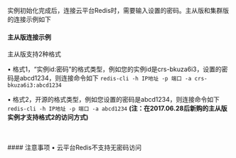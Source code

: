 实例初始化完成后，连接云平台Redis时，需要输入设置的密码。主从版和集群版的连接示例如下

#### 主从版连接示例
主从版支持2种格式

• 格式1，“实例id:密码”的格式类型，例如您的实例id是crs-bkuza6i3，设置的密码是abcd1234，则连接命令如下
```redis-cli -h IP地址 -p 端口 -a crs-bkuza6i3:abcd1234```

• 格式2，开源的格式类型，例如您设置的密码是abcd1234，则连接命令如下
```redis-cli -h IP地址 -p 端口 -a abcd1234```
**(注：在2017.06.28后新购的主从版实例才支持格式2的访问方式)**

<br>

<br>
#### 注意事项
• 云平台Redis不支持无密码访问